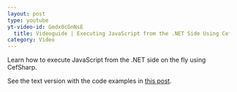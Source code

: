 ```yaml
---
layout: post
type: youtube
yt-video-id: Gmdx0cGnNsE
  title: Videoguide | Executing JavaScript from the .NET Side Using CefSharp
category: Video
---
```

Learn how to execute JavaScript from the .NET side on the fly using CefSharp.

See the text version with the code examples in [this post](http://www.cefsharptutorials.com/Executing-JavaScript-Using-CefSharp/).
